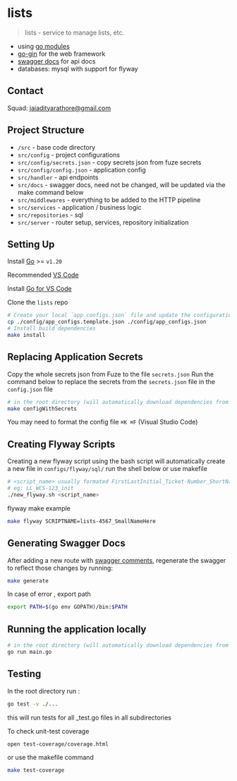 # lists

> lists - service to manage lists, etc.


- using [go modules](https://blog.golang.org/using-go-modules)
- [go-gin](https://github.com/gin-gonic/gin) for the web framework
- [swagger docs](http://localhost:3333/swagger/index.html) for api docs
- databases: mysql with support for flyway

## Contact
Squad: jaiadityarathore@gmail.com

## Project Structure
- `/src` - base code directory
- `src/config` - project configurations
- `src/config/secrets.json` - copy secrets json from fuze secrets
- `src/config/config.json` - application config
- `src/handler` - api endpoints
- `src/docs` - swagger docs, need not be changed, will be updated via the make command below
- `src/middlewares` - everything to be added to the HTTP pipeline
- `src/services` - application / business logic
- `src/repositories` - sql
- `src/server` - router setup, services, repository initialization

## Setting Up

Install [Go](https://golang.org/dl/) >= `v1.20`

Recommended [VS Code](https://code.visualstudio.com/)

Install [Go for VS Code](https://marketplace.visualstudio.com/items?itemName=ms-vscode.Go)

Clone the `lists` repo

```bash
# Create your local `app_configs.json` file and update the configuration values appropriately
cp ./config/app_configs.template.json ./config/app_configs.json
# Install build dependencies
make install
```

## Replacing Application Secrets

Copy the whole secrets json from Fuze to the file `secrets.json`
Run the command below to replace the secrets from the `secrets.json` file in the `config.json` file

```bash
# in the root directory (will automatically download dependencies from go.mod file)
make configWithSecrets

```

You may need to format the config file `⌘K ⌘F` (Visual Studio Code)

## Creating Flyway Scripts

Creating a new flyway script using the bash script will automatically create a new file in `configs/flyway/sql/`
run the shell below or use makefile
```bash
# <script_name> usually formated FirstLastInitial_Ticket-Number_ShortName
# eg: LL_WCS-123_init
./new_flyway.sh <script_name>
```

flyway make example 
```bash
make flyway SCRIPTNAME=lists-4567_SmallNameHere
```
## Generating Swagger Docs

After adding a new route with [swagger comments](https://github.com/swaggo/swag#api-operation), regenerate the swagger to reflect those changes by running:

```bash
make generate
```

In case of error , export path
```bash
export PATH=$(go env GOPATH)/bin:$PATH
```

## Running the application locally

```bash
# in the root directory (will automatically download dependencies from go.mod file)
go run main.go

```

## Testing

In the root directory run :
```bash
go test -v ./...
```
this will run tests for all _test.go files in all subdirectories

To check unit-test coverage 
```bash
open test-coverage/coverage.html
```

or use the makefile command
```bash
make test-coverage
```